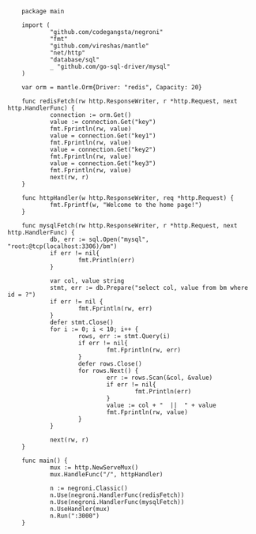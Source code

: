         package main

        import (
                "github.com/codegangsta/negroni"
                "fmt"
                "github.com/vireshas/mantle"
                "net/http"
                "database/sql"
                _ "github.com/go-sql-driver/mysql"
        )

        var orm = mantle.Orm{Driver: "redis", Capacity: 20}

        func redisFetch(rw http.ResponseWriter, r *http.Request, next http.HandlerFunc) {
                connection := orm.Get()
                value := connection.Get("key")
                fmt.Fprintln(rw, value)
                value = connection.Get("key1")
                fmt.Fprintln(rw, value)
                value = connection.Get("key2")
                fmt.Fprintln(rw, value)
                value = connection.Get("key3")
                fmt.Fprintln(rw, value)
                next(rw, r)
        }

        func httpHandler(w http.ResponseWriter, req *http.Request) {
                fmt.Fprintf(w, "Welcome to the home page!")
        }

        func mysqlFetch(rw http.ResponseWriter, r *http.Request, next http.HandlerFunc) {
                db, err := sql.Open("mysql", "root:@tcp(localhost:3306)/bm")
                if err != nil{
                        fmt.Println(err)
                }

                var col, value string
                stmt, err := db.Prepare("select col, value from bm where id = ?")
                if err != nil {
                        fmt.Fprintln(rw, err)
                }
                defer stmt.Close()
                for i := 0; i < 10; i++ {
                        rows, err := stmt.Query(i)
                        if err != nil{
                                fmt.Fprintln(rw, err)
                        }
                        defer rows.Close()
                        for rows.Next() {
                                err := rows.Scan(&col, &value)
                                if err != nil{
                                        fmt.Println(err)
                                }
                                value := col + "  ||  " + value
                                fmt.Fprintln(rw, value)
                        }
                }

                next(rw, r)
        }

        func main() {
                mux := http.NewServeMux()
                mux.HandleFunc("/", httpHandler)

                n := negroni.Classic()
                n.Use(negroni.HandlerFunc(redisFetch))
                n.Use(negroni.HandlerFunc(mysqlFetch))
                n.UseHandler(mux)
                n.Run(":3000")
        }
